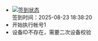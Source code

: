 - [![签到状态](https://github.com/womade/Cloud189-Actions/actions/workflows/main.yml/badge.svg?branch=main)](https://github.com/womade/Cloud189-Actions/actions/workflows/main.yml) <br> 签到时间：2025-08-23 18:38:20
- 开始执行帐号1
- 设备ID不存在，需要二次设备校验

